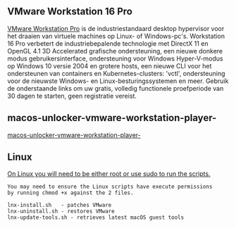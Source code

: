 


## VMware Workstation 16 Pro
 
[VMware Workstation Pro](https://www.vmware.com/products/workstation-pro/workstation-pro-evaluation.html) is de industriestandaard desktop hypervisor voor het draaien van virtuele machines op Linux- of Windows-pc's.
Workstation 16 Pro verbetert de industriebepalende technologie met DirectX 11 en OpenGL 4.1 3D Accelerated grafische ondersteuning, 
een nieuwe donkere modus gebruikersinterface, ondersteuning voor Windows Hyper-V-modus op Windows 10 versie 2004 en grotere hosts, 
een nieuwe CLI voor het ondersteunen van containers en Kubernetes-clusters: 'vctl', ondersteuning voor de nieuwste Windows- 
en Linux-besturingssystemen en meer.
Gebruik de onderstaande links om uw gratis, volledig functionele proefperiode van 30 dagen te starten, geen registratie vereist.


## macos-unlocker-vmware-workstation-player-
[macos-unlocker-vmware-workstation-player-](https://www.geekrar.com/macos-unlocker-vmware-workstation-player-14-12/)



##  Linux

[On Linux you will need to be either root or use sudo to run the scripts.](https://github.com/paolo-projects/unlocker)
````
You may need to ensure the Linux scripts have execute permissions
by running chmod +x against the 2 files.

lnx-install.sh   - patches VMware
lnx-uninstall.sh - restores VMware
lnx-update-tools.sh - retrieves latest macOS guest tools
````
